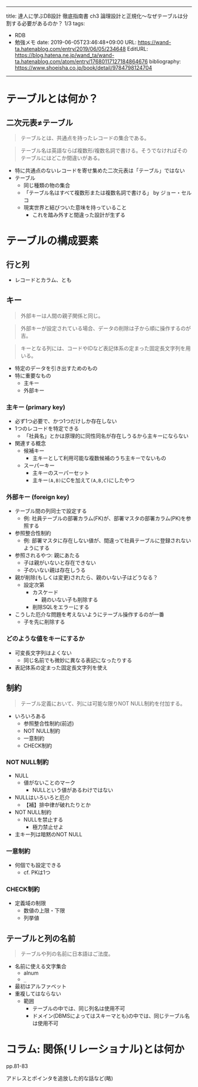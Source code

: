 ---
title: 達人に学ぶDB設計 徹底指南書 ch3 論理設計と正規化〜なぜテーブルは分割する必要があるのか？ 1/3
tags:
- RDB
- 勉強メモ
date: 2019-06-05T23:46:48+09:00
URL: https://wand-ta.hatenablog.com/entry/2019/06/05/234648
EditURL: https://blog.hatena.ne.jp/wand_ta/wand-ta.hatenablog.com/atom/entry/17680117127184864676
bibliography: https://www.shoeisha.co.jp/book/detail/9784798124704
-------------------------------------

# テーブルとは何か？

## 二次元表≠テーブル

> テーブルとは、共通点を持ったレコードの集合である。

> テーブル名は英語ならば複数形/複数名詞で書ける。そうでなければそのテーブルにはどこか間違いがある。


- 特に共通点のないレコードを寄せ集めた二次元表は「テーブル」ではない
- テーブル
    - 同じ種類の物の集合
    - 「テーブル名はすべて複数形または複数名詞で書ける」 by ジョー・セルコ
    - 現実世界と結びついた意味を持っていること
        - これを踏み外すと間違った設計が生ずる


# テーブルの構成要素

## 行と列

- レコードとカラム、とも

## キー

> 外部キーは人間の親子関係と同じ。

> 外部キーが設定されている場合、データの削除は子から順に操作するのが吉。

> キーとなる列には、コードやIDなど表記体系の定まった固定長文字列を用いる。

- 特定のデータを引き出すためのもの
- 特に重要なもの
    - 主キー
    - 外部キー


### 主キー (primary key)

- 必ず1つ必要で、かつ1つだけしか存在しない
- 1つのレコードを特定できる
    - 「社員名」とかは原理的に同性同名が存在しうるから主キーにならない
- 関連する概念
    - 候補キー
        - 主キーとして利用可能な複数候補のうち主キーでないもの
    - スーパーキー
        - 主キーのスーパーセット
        - 主キー`(A,B)`にCを加えて`(A,B,C)`にしたやつ


### 外部キー (foreign key)

- テーブル間の列同士で設定する
    - 例: 社員テーブルの部署カラム(FK)が、部署マスタの部署カラム(PK)を参照する
- 参照整合性制約
    - 例: 部署マスタに存在しない値が、間違って社員テーブルに登録されないようにする
- 参照されるやつ: 親にあたる
    - 子は親がいないと存在できない
    - 子のいない親は存在しうる
- 親が削除(もしくは変更)されたら、親のいない子はどうなる？
    - 設定次第
        - カスケード
            - 親のいない子も削除する
        - 削除SQLをエラーにする
- こうした厄介な問題を考えないようにテーブル操作するのが一番
    - 子を先に削除する

### どのような値をキーにするか

- 可変長文字列はよくない
    - 同じ名前でも微妙に異なる表記になったりする
- 表記体系の定まった固定長文字列を使え


## 制約

> テーブル定義において、列には可能な限りNOT NULL制約を付加する。

- いろいろある
    - 参照整合性制約(前述)
    - NOT NULL制約
    - 一意制約
    - CHECK制約


### NOT NULL制約

- NULL
    - 値がないことのマーク
        - NULLという値があるわけではない
- NULLはいろいろと厄介
    - 【補】排中律が破れたりとか
- NOT NULL制約
    - NULLを禁止する
        - 極力禁止せよ
- 主キー列は暗黙のNOT NULL


### 一意制約

- 何個でも設定できる
    - cf. PKは1つ


### CHECK制約

- 定義域の制限
    - 数値の上限・下限
    - 列挙値


## テーブルと列の名前

> テーブルや列の名前に日本語はご法度。

- 名前に使える文字集合
    - alnum
    - `_`
- 最初はアルファベット
- 重複してはならない
    - 範囲
        - テーブルの中では、同じ列名は使用不可
        - ドメイン(DBMSによってはスキーマとも)の中では、同じテーブル名は使用不可


# コラム: 関係(リレーショナル)とは何か

pp.81-83

アドレスとポインタを追放した的な話など(略)


